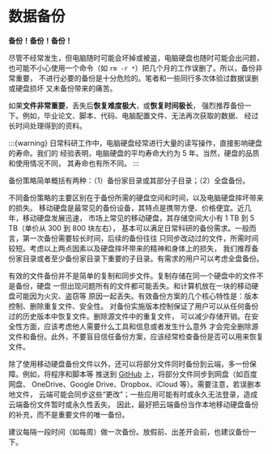 # 数据备份

**备份！备份！备份！**

尽管不经常发生，但电脑随时可能会坏掉或被盗，电脑硬盘也随时可能会出问题，
也可能不小心使用一个命令（如 `rm -r *`）把几个月的工作误删了。所以，备份非常重要，
不进行必要的备份是十分危险的。笔者和一些同行多次体验过数据误删或硬盘损坏
又未备份带来的痛苦。

如果**文件非常重要**，丢失后**恢复难度极大**，或**恢复时间极长**，
强烈推荐备份一下。例如，毕业论文、脚本、代码、电脑配置文件、无法再次获取的数据、
经过长时间处理得到的资料。

:::{warning}
日常科研工作中，电脑硬盘经常进行大量的读写操作，直接影响硬盘的寿命。我们的
经验表明，电脑硬盘的平均寿命大约为 5 年。当然，硬盘的品质和使用情况不同，
其寿命也有所不同。
:::

备份策略简单概括有两种：（1）备份家目录或其部分子目录；（2）全盘备份。

不同备份策略的主要区别在于备份所需的硬盘空间和时间，以及电脑硬盘摔坏带来的损失。
移动硬盘是最常见的备份设备，其特点是携带方便、价格便宜。近几年，移动硬盘发展迅速，
市场上常见的移动硬盘，其存储空间大小有 1 TB 到 5 TB（单价从 300 到 800 块左右），
基本可以满足日常科研的备份需求。一般而言，第一次备份需要较长时间，后续的备份往往
只同步改动过的文件，所需时间较短。考虑以上两点因素以及硬盘摔坏带来的精神和身体上的损失，
我们推荐备份家目录或者至少备份家目录下重要的子目录。有需求的用户可以考虑全盘备份。

有效的文件备份并不是简单的复制和同步文件。复制存储在同一个硬盘中的文件不是备份，硬盘
一但出现问题所有的文件都可能丢失。和计算机放在一块的移动硬盘可能因为火灾、盗窃等
原因一起丢失。有效备份方案的几个核心特性是：版本控制、删除重复文件、安全性。
对备份实施版本控制保证了用户可以从任何备份过的历史版本中恢复文件。删除源文件中的重复文件，
可以减少存储开销。在安全性方面，应该考虑他人需要什么工具和信息或者发生什么意外
才会完全删除源文件和备份。此外，不要盲目信任备份方案，应该经常检查备份是否可以用来恢复文件。

除了使用移动硬盘备份文件以外，还可以将部分文件同时备份到云端，多一份保障。例如，将程序和脚本等
推送到 [GitHub](https://github.com/) 上，将部分文件同步到网盘（如百度网盘、
OneDrive、Google Drive、Dropbox、iCloud 等）。需要注意，若误删本地文件，
云端可能会同步这些“更改”；一些应用可能有时或永久无法登录，造成云端备份文件暂时或永久性丢失。
因此，最好把云端备份当作本地移动硬盘备份的补充，而不是重要文件的唯一备份。

建议每隔一段时间（如每周）做一次备份。放假前、出差开会前，也建议备份一下。
